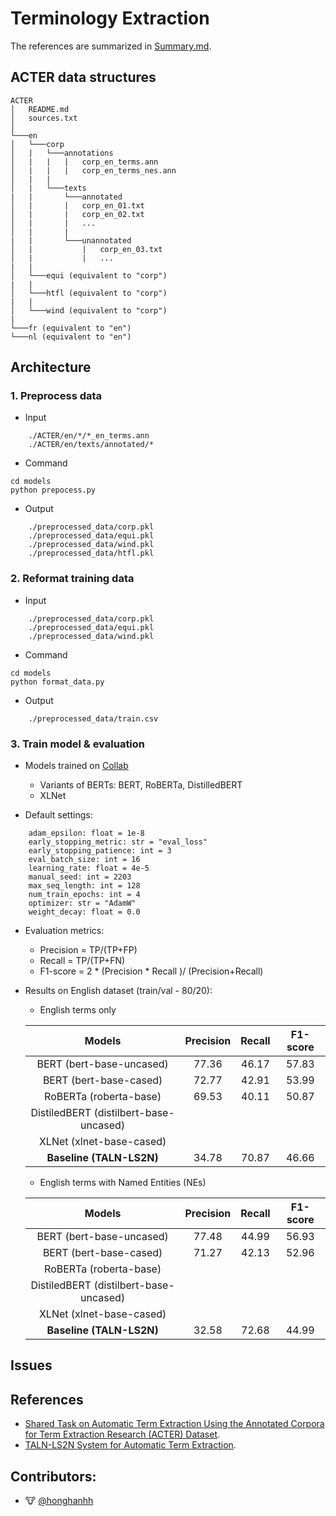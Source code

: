 # Terminology Extraction

The references are summarized in [Summary.md](https://github.com/honghanhh/terminology-extraction/blob/paper_summary/references/Summary.md).

## ACTER data structures
```
ACTER
│   README.md
│   sources.txt
│
└───en
│   └───corp
│   |   └───annotations
│   |   |   |   corp_en_terms.ann
│   |   |   |   corp_en_terms_nes.ann
│   |   | 
│   |   └───texts
|   |       └───annotated
│   |       |   corp_en_01.txt
│   |       |   corp_en_02.txt
│   |       |   ...
│   |       |
|   |       └───unannotated
│   |           |   corp_en_03.txt
│   |           |   ...
|   |
│   └───equi (equivalent to "corp")
|   |
│   └───htfl (equivalent to "corp")
|   |
│   └───wind (equivalent to "corp")
|
└───fr (equivalent to "en")
└───nl (equivalent to "en")
```
## Architecture

### 1. Preprocess data

- Input
```
    ./ACTER/en/*/*_en_terms.ann
    ./ACTER/en/texts/annotated/*
```
- Command
```
cd models
python prepocess.py
```
- Output

```
    ./preprocessed_data/corp.pkl
    ./preprocessed_data/equi.pkl
    ./preprocessed_data/wind.pkl
    ./preprocessed_data/htfl.pkl
```

### 2. Reformat training data

- Input
```
    ./preprocessed_data/corp.pkl
    ./preprocessed_data/equi.pkl
    ./preprocessed_data/wind.pkl
```
- Command
```
cd models
python format_data.py
```
- Output

```
    ./preprocessed_data/train.csv
```

### 3. Train model & evaluation
- Models trained on [Collab](https://colab.research.google.com/drive/1ZoiQRj_z-V0Pd6ek9VDYxpvg50eD_DA5?usp=sharing)
    - Variants of BERTs: BERT, RoBERTa, DistilledBERT
    - XLNet

- Default settings: 
```
    adam_epsilon: float = 1e-8
    early_stopping_metric: str = "eval_loss"
    early_stopping_patience: int = 3
    eval_batch_size: int = 16
    learning_rate: float = 4e-5
    manual_seed: int = 2203
    max_seq_length: int = 128
    num_train_epochs: int = 4
    optimizer: str = "AdamW"
    weight_decay: float = 0.0
```

- Evaluation metrics:
    - Precision = TP/(TP+FP)
    - Recall = TP/(TP+FN)
    - F1-score = 2 * (Precision * Recall )/ (Precision+Recall)


- Results on English dataset (train/val - 80/20):
    - English terms only

    |               Models                 | Precision | Recall | F1-score |
    |               :----:                 |   :---:   | :----: |  :-----: |
    |        BERT (bert-base-uncased)      |   77.36   |  46.17 |  57.83   |
    |        BERT (bert-base-cased)        |   72.77   |  42.91 |  53.99   |
    |       RoBERTa (roberta-base)         |   69.53   |  40.11 |  50.87   |
    |DistiledBERT (distilbert-base-uncased)|    |   |    |
    |       XLNet (xlnet-base-cased)       |  |   |    |
    |       __Baseline (TALN-LS2N)__       |   34.78   |  70.87  |  46.66  |

    - English terms with Named Entities (NEs)

    |               Models                 | Precision | Recall | F1-score |
    |               :----:                 |   :---:   | :----: |  :-----: |
    |        BERT (bert-base-uncased)      |   77.48   | 44.99  |   56.93  |
    |        BERT (bert-base-cased)        |   71.27   | 42.13  |   52.96  |
    |       RoBERTa (roberta-base)         |   |   |    |
    |DistiledBERT (distilbert-base-uncased)|    |   |    |
    |       XLNet (xlnet-base-cased)       |    |   |    |
    |       __Baseline (TALN-LS2N)__       |   32.58   |  72.68 |  44.99  |
## Issues
## References
- [Shared Task on Automatic Term Extraction Using the
Annotated Corpora for Term Extraction Research (ACTER) Dataset](https://www.aclweb.org/anthology/2020.computerm-1.12.pdf).
- [TALN-LS2N System for Automatic Term Extraction](https://www.aclweb.org/anthology/2020.computerm-1.13.pdf).
## Contributors:
- 🐮 [@honghanhh](https://github.com/honghanhh)